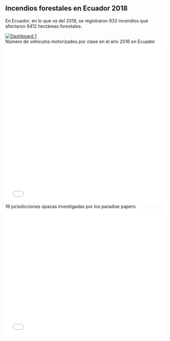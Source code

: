 ## Incendios forestales en Ecuador 2018
En Ecuador, en lo que va del 2018, se registraron 932 incendios que afectaron 9412 hectáreas forestales.
<div>
<div class='tableauPlaceholder' id='viz1539546846639' style='position: relative'><noscript><a href='#'><img alt='Dashboard 1 ' src='https:&#47;&#47;public.tableau.com&#47;static&#47;images&#47;In&#47;IncendiosforestalesenEcuador2018&#47;Dashboard1&#47;1_rss.png' style='border: none' /></a></noscript><object class='tableauViz'  style='display:none;'><param name='host_url' value='https%3A%2F%2Fpublic.tableau.com%2F' /> <param name='embed_code_version' value='3' /> <param name='site_root' value='' /><param name='name' value='IncendiosforestalesenEcuador2018&#47;Dashboard1' /><param name='tabs' value='no' /><param name='toolbar' value='yes' /><param name='static_image' value='https:&#47;&#47;public.tableau.com&#47;static&#47;images&#47;In&#47;IncendiosforestalesenEcuador2018&#47;Dashboard1&#47;1.png' /> <param name='animate_transition' value='yes' /><param name='display_static_image' value='yes' /><param name='display_spinner' value='yes' /><param name='display_overlay' value='yes' /><param name='display_count' value='yes' /></object></div>                <script type='text/javascript'>                    var divElement = document.getElementById('viz1539546846639');                    var vizElement = divElement.getElementsByTagName('object')[0];                    vizElement.style.width='550px';vizElement.style.height='577px';                    var scriptElement = document.createElement('script');                    scriptElement.src = 'https://public.tableau.com/javascripts/api/viz_v1.js';                    vizElement.parentNode.insertBefore(scriptElement, vizElement);                </script></div>
Número de vehículos motorizados por clase en el año 2016 en Ecuador 

<div>
<iframe id="datawrapper-chart-v2x6m" src="//datawrapper.dwcdn.net/v2x6m/1/" scrolling="no" frameborder="0" allowtransparency="true" style="width: 0; min-width: 100% !important;" height="500"></iframe><script type="text/javascript">if("undefined"==typeof window.datawrapper)window.datawrapper={};window.datawrapper["v2x6m"]={},window.datawrapper["v2x6m"].embedDeltas={"100":608,"200":581,"300":527,"400":500,"500":500,"700":473,"800":473,"900":473,"1000":473},window.datawrapper["v2x6m"].iframe=document.getElementById("datawrapper-chart-v2x6m"),window.datawrapper["v2x6m"].iframe.style.height=window.datawrapper["v2x6m"].embedDeltas[Math.min(1e3,Math.max(100*Math.floor(window.datawrapper["v2x6m"].iframe.offsetWidth/100),100))]+"px",window.addEventListener("message",function(a){if("undefined"!=typeof a.data["datawrapper-height"])for(var b in a.data["datawrapper-height"])if("v2x6m"==b)window.datawrapper["v2x6m"].iframe.style.height=a.data["datawrapper-height"][b]+"px"});</script></div>
19 jurisdicciones opacas investigadas por los paradise papers

<div>
<iframe id="datawrapper-chart-7HS4y" src="//datawrapper.dwcdn.net/7HS4y/1/" scrolling="no" frameborder="0" allowtransparency="true" style="width: 0; min-width: 100% !important;" height="400"></iframe><script type="text/javascript">if("undefined"==typeof window.datawrapper)window.datawrapper={};window.datawrapper["7HS4y"]={},window.datawrapper["7HS4y"].embedDeltas={"100":535,"200":454,"300":427,"400":400,"500":400,"700":373,"800":373,"900":373,"1000":373},window.datawrapper["7HS4y"].iframe=document.getElementById("datawrapper-chart-7HS4y"),window.datawrapper["7HS4y"].iframe.style.height=window.datawrapper["7HS4y"].embedDeltas[Math.min(1e3,Math.max(100*Math.floor(window.datawrapper["7HS4y"].iframe.offsetWidth/100),100))]+"px",window.addEventListener("message",function(a){if("undefined"!=typeof a.data["datawrapper-height"])for(var b in a.data["datawrapper-height"])if("7HS4y"==b)window.datawrapper["7HS4y"].iframe.style.height=a.data["datawrapper-height"][b]+"px"});</script></div>
